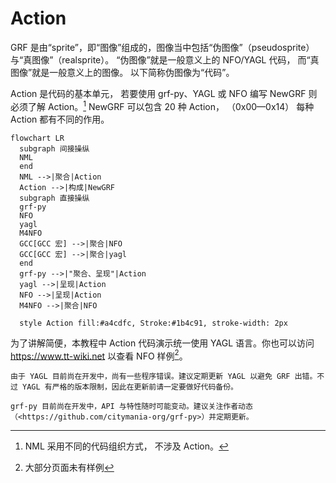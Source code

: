 # Action

GRF 是由“sprite”，即“图像”组成的，图像当中包括“伪图像”（pseudosprite）与“真图像”（realsprite）。
“伪图像”就是一般意义上的 NFO/YAGL 代码，
而“真图像”就是一般意义上的图像。
以下简称伪图像为“代码”。

Action 是代码的基本单元，
若要使用 grf-py、YAGL 或 NFO 编写 NewGRF 则必须了解 Action。[^nml]
NewGRF 可以包含 20 种 Action，
（0x00—0x14）
每种 Action 都有不同的作用。

```{mermaid}
flowchart LR
  subgraph 间接操纵
  NML
  end
  NML -->|聚合|Action
  Action -->|构成|NewGRF
  subgraph 直接操纵
  grf-py
  NFO
  yagl
  M4NFO
  GCC[GCC 宏] -->|聚合|NFO
  GCC[GCC 宏] -->|聚合|yagl
  end
  grf-py -->|"聚合、呈现"|Action
  yagl -->|呈现|Action
  NFO -->|呈现|Action
  M4NFO -->|聚合|NFO

  style Action fill:#a4cdfc, Stroke:#1b4c91, stroke-width: 2px
```

[^nml]: NML 采用不同的代码组织方式，
不涉及 Action。

为了讲解简便，本教程中 Action 代码演示统一使用 YAGL 语言。你也可以访问 <https://www.tt-wiki.net> 以查看 NFO 样例[^examples]。

[^examples]: 大部分页面未有样例

```{important}
由于 YAGL 目前尚在开发中，尚有一些程序错误。建议定期更新 YAGL 以避免 GRF 出错。不过 YAGL 有严格的版本限制，因此在更新前请一定要做好代码备份。
```

```{important}
grf-py 目前尚在开发中，API 与特性随时可能变动。建议关注作者动态（<https://github.com/citymania-org/grf-py>）并定期更新。
```
